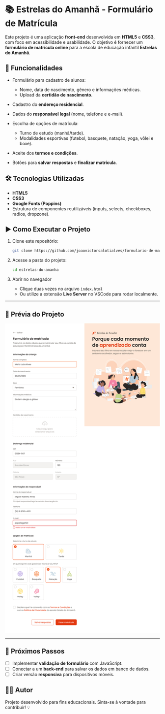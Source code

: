 # 📚 Estrelas do Amanhã - Formulário de Matrícula

Este projeto é uma aplicação **front-end** desenvolvida em **HTML5** e **CSS3**, com foco em acessibilidade e usabilidade.
O objetivo é fornecer um **formulário de matrícula online** para a escola de educação infantil **Estrelas do Amanhã**.

## 🚀 Funcionalidades

* Formulário para cadastro de alunos:

  * Nome, data de nascimento, gênero e informações médicas.
  * Upload da **certidão de nascimento**.
* Cadastro do **endereço residencial**.
* Dados do **responsável legal** (nome, telefone e e-mail).
* Escolha de opções de matrícula:

  * Turno de estudo (manhã/tarde).
  * Modalidades esportivas (futebol, basquete, natação, yoga, vôlei e boxe).
* Aceite dos **termos e condições**.
* Botões para **salvar respostas** e **finalizar matrícula**.

## 🛠️ Tecnologias Utilizadas

* **HTML5**
* **CSS3**
* **Google Fonts (Poppins)**
* Estrutura de componentes reutilizáveis (inputs, selects, checkboxes, radios, dropzone).

## ▶️ Como Executar o Projeto

1. Clone este repositório:

   ```bash
   git clone https://github.com/joaovictorsalotialves/formulario-de-matricula.git
   ```

2. Acesse a pasta do projeto:

   ```bash
   cd estrelas-do-amanha
   ```

3. Abrir no navegador

   * Clique duas vezes no arquivo `index.html`
   * Ou utilize a extensão **Live Server** no VSCode para rodar localmente.

---

## 📸 Prévia do Projeto

![Prévia do Portal](.github/preview.jpg)

---

## 📌 Próximos Passos

* [ ] Implementar **validação de formulário** com JavaScript.
* [ ] Conectar a um **back-end** para salvar os dados em banco de dados.
* [ ] Criar versão **responsiva** para dispositivos móveis.

## 👨‍💻 Autor

Projeto desenvolvido para fins educacionais.
Sinta-se à vontade para contribuir! 💡
